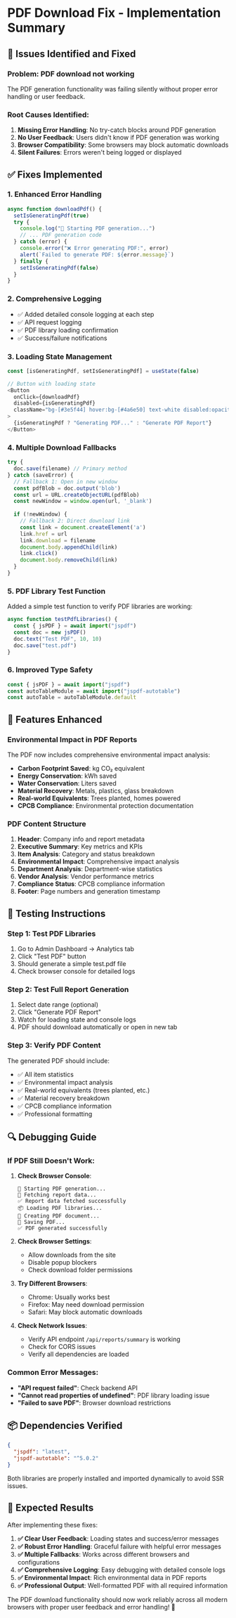 # PDF Download Fix - Implementation Summary

## 🔧 Issues Identified and Fixed

### **Problem**: PDF download not working
The PDF generation functionality was failing silently without proper error handling or user feedback.

### **Root Causes Identified**:
1. **Missing Error Handling**: No try-catch blocks around PDF generation
2. **No User Feedback**: Users didn't know if PDF generation was working
3. **Browser Compatibility**: Some browsers may block automatic downloads
4. **Silent Failures**: Errors weren't being logged or displayed

## ✅ **Fixes Implemented**

### 1. **Enhanced Error Handling**
```typescript
async function downloadPdf() {
  setIsGeneratingPdf(true)
  try {
    console.log("🔄 Starting PDF generation...")
    // ... PDF generation code
  } catch (error) {
    console.error("❌ Error generating PDF:", error)
    alert(`Failed to generate PDF: ${error.message}`)
  } finally {
    setIsGeneratingPdf(false)
  }
}
```

### 2. **Comprehensive Logging**
- ✅ Added detailed console logging at each step
- ✅ API request logging
- ✅ PDF library loading confirmation
- ✅ Success/failure notifications

### 3. **Loading State Management**
```typescript
const [isGeneratingPdf, setIsGeneratingPdf] = useState(false)

// Button with loading state
<Button 
  onClick={downloadPdf} 
  disabled={isGeneratingPdf}
  className="bg-[#3e5f44] hover:bg-[#4a6e50] text-white disabled:opacity-50"
>
  {isGeneratingPdf ? "Generating PDF..." : "Generate PDF Report"}
</Button>
```

### 4. **Multiple Download Fallbacks**
```typescript
try {
  doc.save(filename) // Primary method
} catch (saveError) {
  // Fallback 1: Open in new window
  const pdfBlob = doc.output('blob')
  const url = URL.createObjectURL(pdfBlob)
  const newWindow = window.open(url, '_blank')
  
  if (!newWindow) {
    // Fallback 2: Direct download link
    const link = document.createElement('a')
    link.href = url
    link.download = filename
    document.body.appendChild(link)
    link.click()
    document.body.removeChild(link)
  }
}
```

### 5. **PDF Library Test Function**
Added a simple test function to verify PDF libraries are working:
```typescript
async function testPdfLibraries() {
  const { jsPDF } = await import("jspdf")
  const doc = new jsPDF()
  doc.text("Test PDF", 10, 10)
  doc.save("test.pdf")
}
```

### 6. **Improved Type Safety**
```typescript
const { jsPDF } = await import("jspdf")
const autoTableModule = await import("jspdf-autotable")
const autoTable = autoTableModule.default
```

## 🎯 **Features Enhanced**

### **Environmental Impact in PDF Reports**
The PDF now includes comprehensive environmental impact analysis:

- **Carbon Footprint Saved**: kg CO₂ equivalent
- **Energy Conservation**: kWh saved
- **Water Conservation**: Liters saved
- **Material Recovery**: Metals, plastics, glass breakdown
- **Real-world Equivalents**: Trees planted, homes powered
- **CPCB Compliance**: Environmental protection documentation

### **PDF Content Structure**
1. **Header**: Company info and report metadata
2. **Executive Summary**: Key metrics and KPIs
3. **Item Analysis**: Category and status breakdown
4. **Environmental Impact**: Comprehensive impact analysis
5. **Department Analysis**: Department-wise statistics
6. **Vendor Analysis**: Vendor performance metrics
7. **Compliance Status**: CPCB compliance information
8. **Footer**: Page numbers and generation timestamp

## 🧪 **Testing Instructions**

### **Step 1: Test PDF Libraries**
1. Go to Admin Dashboard → Analytics tab
2. Click "Test PDF" button
3. Should generate a simple test.pdf file
4. Check browser console for detailed logs

### **Step 2: Test Full Report Generation**
1. Select date range (optional)
2. Click "Generate PDF Report"
3. Watch for loading state and console logs
4. PDF should download automatically or open in new tab

### **Step 3: Verify PDF Content**
The generated PDF should include:
- ✅ All item statistics
- ✅ Environmental impact analysis
- ✅ Real-world equivalents (trees planted, etc.)
- ✅ Material recovery breakdown
- ✅ CPCB compliance information
- ✅ Professional formatting

## 🔍 **Debugging Guide**

### **If PDF Still Doesn't Work**:

1. **Check Browser Console**:
   ```
   🔄 Starting PDF generation...
   📡 Fetching report data...
   ✅ Report data fetched successfully
   📦 Loading PDF libraries...
   📄 Creating PDF document...
   💾 Saving PDF...
   ✅ PDF generated successfully
   ```

2. **Check Browser Settings**:
   - Allow downloads from the site
   - Disable popup blockers
   - Check download folder permissions

3. **Try Different Browsers**:
   - Chrome: Usually works best
   - Firefox: May need download permission
   - Safari: May block automatic downloads

4. **Check Network Issues**:
   - Verify API endpoint `/api/reports/summary` is working
   - Check for CORS issues
   - Verify all dependencies are loaded

### **Common Error Messages**:

- **"API request failed"**: Check backend API
- **"Cannot read properties of undefined"**: PDF library loading issue
- **"Failed to save PDF"**: Browser download restrictions

## 📦 **Dependencies Verified**

```json
{
  "jspdf": "latest",
  "jspdf-autotable": "^5.0.2"
}
```

Both libraries are properly installed and imported dynamically to avoid SSR issues.

## 🎉 **Expected Results**

After implementing these fixes:

1. **✅ Clear User Feedback**: Loading states and success/error messages
2. **✅ Robust Error Handling**: Graceful failure with helpful error messages
3. **✅ Multiple Fallbacks**: Works across different browsers and configurations
4. **✅ Comprehensive Logging**: Easy debugging with detailed console logs
5. **✅ Environmental Impact**: Rich environmental data in PDF reports
6. **✅ Professional Output**: Well-formatted PDF with all required information

The PDF download functionality should now work reliably across all modern browsers with proper user feedback and error handling! 🚀
